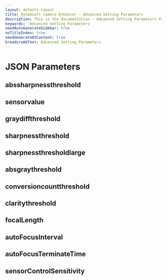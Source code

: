 ```yaml
---
layout: default-layout
title: Dynamsoft Camera Enhancer - Advanced Setting Parameters
description: This is the documentation - Advanced Setting Parameters Page of Dynamsoft Camera Enhancer.
keywords:  Advanced Setting Parameters
needAutoGenerateSidebar: true
noTitleIndex: true
needGenerateH3Content: true
breadcrumbText: Advanced Setting Parameters
---
```


# JSON Parameters

## abssharpnessthreshold

## sensorvalue

## graydiffthreshold

## sharpnessthreshold

## sharpnessthresholdlarge

## absgraythreshold

## conversioncountthreshold

## claritythreshold

## focalLength

## autoFocusInterval

## autoFocusTerminateTime

## sensorControlSensitivity
